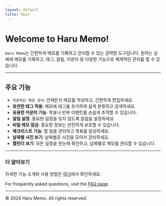 ```yaml
---
layout: default
title: Main
---
```


# Welcome to Haru Memo!

`Haru Memo`는 간편하게 메모를 기록하고 관리할 수 있는 강력한 도구입니다. 원하는 날짜에 메모를 기록하고, 태그, 알림, 카운터 등 다양한 기능으로 체계적인 관리를 할 수 있습니다.

---

## 주요 기능

-   `직관적인 메모 관리`: 언제든지 메모를 작성하고, 간편하게 편집하세요.
-   **유연한 태그 적용**: 메모에 태그를 추가하여 쉽게 분류하고 검색하세요.
-   **유용한 카운터 기능**: 목표나 반복 이벤트를 손쉽게 추적할 수 있습니다.
-   **알림 설정**: 중요한 일정을 잊지 않도록 알림을 설정하세요.
-   **비밀 메모 잠금**: 중요한 정보는 안전하게 보호할 수 있습니다.
-   **체크리스트 기능**: 할 일을 관리하고 목표를 달성하세요.
-   **날짜별 사진 보기**: 날짜별로 사진을 모아서 관리하세요.
-   **캘린더 보기**: 모든 일정을 한눈에 확인하고, 날짜별로 메모를 관리할 수 있습니다.

---

### 더 알아보기

자세한 기능 소개와 사용 방법은 [여기](#)에서 확인하세요.

For frequently asked questions, visit the [FAQ page](faq).

---

© 2024 Haru Memo. All rights reserved.
